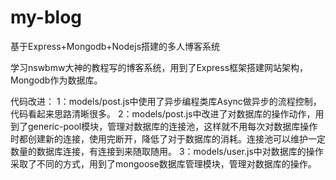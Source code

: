# my-blog
基于Express+Mongodb+Nodejs搭建的多人博客系统

学习nswbmw大神的教程写的博客系统，用到了Express框架搭建网站架构，Mongodb作为数据库。

代码改进：
	1：models/post.js中使用了异步编程类库Async做异步的流程控制，代码看起来思路清晰很多。
	2：models/post.js中改进了对数据库的操作动作，用到了generic-pool模块，管理对数据库的连接池，这样就不用每次对数据库操作时都创建新的连接，使用完断开，降低了对于数据库的消耗。连接池可以维护一定数量的数据库连接，有连接到来随取随用。
	3：models/user.js中对数据库的操作采取了不同的方式，用到了mongoose数据库管理模块，管理对数据库的操作。

